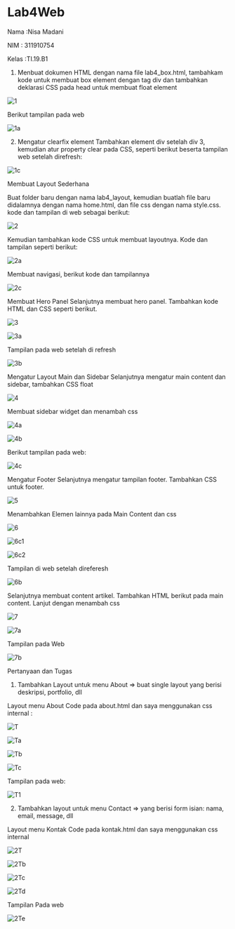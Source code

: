 # Lab4Web


Nama    :Nisa Madani

NIM     : 311910754

Kelas   :TI.19.B1

1.	Menbuat dokumen HTML dengan nama file lab4_box.html, tambahkam kode untuk membuat box element dengan tag div dan tambahkan deklarasi CSS pada head untuk membuat float element

![1](https://user-images.githubusercontent.com/81978276/115978812-74f36c00-a5ac-11eb-9d6d-253739878ac6.png)

Berikut tampilan pada web


![1a](https://user-images.githubusercontent.com/81978276/115978813-7755c600-a5ac-11eb-996f-fb7d223079aa.png)

2.	Mengatur clearfix element
Tambahkan element div setelah div 3, kemudian atur property clear pada CSS, seperti berikut beserta tampilan web setelah direfresh:

![1c](https://user-images.githubusercontent.com/81978276/115978815-791f8980-a5ac-11eb-9855-b9b3245ba78c.png)

Membuat Layout Sederhana

Buat folder baru dengan nama lab4_layout, kemudian buatlah file baru didalamnya dengan nama home.html, dan file css dengan nama style.css. kode dan tampilan di web sebagai berikut:

![2](https://user-images.githubusercontent.com/81978276/115978816-7a50b680-a5ac-11eb-8f32-5dd6d04a2beb.png)


Kemudian tambahkan kode CSS untuk membuat layoutnya. Kode dan tampilan seperti berikut:


![2a](https://user-images.githubusercontent.com/81978276/115978818-7d4ba700-a5ac-11eb-9111-7e94b42908dd.png)

Membuat navigasi, berikut kode dan tampilannya


![2c](https://user-images.githubusercontent.com/81978276/115978820-7fae0100-a5ac-11eb-8553-647cafd81951.png)

Membuat Hero Panel
Selanjutnya membuat hero panel. Tambahkan kode HTML dan CSS seperti berikut.


![3](https://user-images.githubusercontent.com/81978276/115978829-8c325980-a5ac-11eb-8825-c8340e87d1df.png)


![3a](https://user-images.githubusercontent.com/81978276/115978832-8d638680-a5ac-11eb-8bdb-a119544e9c50.png)


Tampilan pada web setelah di refresh


![3b](https://user-images.githubusercontent.com/81978276/115978833-8dfc1d00-a5ac-11eb-842d-c38ed3dcd279.png)


Mengatur Layout Main dan Sidebar 
Selanjutnya mengatur main content dan sidebar, tambahkan CSS float


![4](https://user-images.githubusercontent.com/81978276/115978837-905e7700-a5ac-11eb-994c-5990b4de0f11.png)


Membuat sidebar widget dan menambah css


![4a](https://user-images.githubusercontent.com/81978276/115978838-92283a80-a5ac-11eb-8cec-fad49ea68a10.png)


![4b](https://user-images.githubusercontent.com/81978276/115978841-93596780-a5ac-11eb-8e90-9a1d0cba967a.png)


Berikut tampilan pada web:


![4c](https://user-images.githubusercontent.com/81978276/115978845-95232b00-a5ac-11eb-8e48-58dcd924885b.png)


Mengatur Footer 
Selanjutnya mengatur tampilan footer. Tambahkan CSS untuk footer. 



![5](https://user-images.githubusercontent.com/81978276/115978847-96ecee80-a5ac-11eb-9fe8-053f967e8fe2.png)


Menambahkan Elemen lainnya pada Main Content dan css


![6](https://user-images.githubusercontent.com/81978276/115978849-994f4880-a5ac-11eb-977f-052732916e23.png)

![6c1](https://user-images.githubusercontent.com/81978276/115978854-9ce2cf80-a5ac-11eb-8fdf-ace1037e19a6.png)


![6c2](https://user-images.githubusercontent.com/81978276/115978858-9fddc000-a5ac-11eb-9b8e-e8a54ffa8a09.png)



Tampilan di web setelah direferesh


![6b](https://user-images.githubusercontent.com/81978276/115978852-9a807580-a5ac-11eb-9eed-8c9b1f917eaf.png)


Selanjutnya membuat content artikel. Tambahkan HTML berikut pada main content. Lanjut dengan menambah css


![7](https://user-images.githubusercontent.com/81978276/115978860-a10eed00-a5ac-11eb-9009-d4f682b57912.png)


![7a](https://user-images.githubusercontent.com/81978276/115978864-a2401a00-a5ac-11eb-8403-858c4c9a99fc.png)

Tampilan pada Web

![7b](https://user-images.githubusercontent.com/81978276/115978866-a409dd80-a5ac-11eb-9601-0141f011e230.png)


Pertanyaan dan Tugas 
1.	Tambahkan Layout untuk menu About => buat single layout yang berisi deskripsi, portfolio, dll 

Layout menu About Code pada about.html dan saya menggunakan css internal :


![T](https://user-images.githubusercontent.com/81978276/115978870-a835fb00-a5ac-11eb-8b7c-56fd05e59d33.png)


![Ta](https://user-images.githubusercontent.com/81978276/115978874-abc98200-a5ac-11eb-8c99-08ac45979efd.png)


![Tb](https://user-images.githubusercontent.com/81978276/115978876-ae2bdc00-a5ac-11eb-9dda-9c4f2f0c1ed2.png)


![Tc](https://user-images.githubusercontent.com/81978276/115978878-aff59f80-a5ac-11eb-8965-be4d67f903bb.png)

Tampilan pada web:


![T1](https://user-images.githubusercontent.com/81978276/115978873-a9ffbe80-a5ac-11eb-91e5-7c7934c6d50f.png)


2. Tambahkan layout untuk menu Contact => yang berisi form isian: nama, email, message, dll

Layout menu Kontak Code pada kontak.html dan saya menggunakan css internal 

![2T](https://user-images.githubusercontent.com/81978276/115978822-82105b00-a5ac-11eb-8b8a-98f501cb7d9e.png)


![2Tb](https://user-images.githubusercontent.com/81978276/115978823-83da1e80-a5ac-11eb-8cec-6a535d1232b9.png)


![2Tc](https://user-images.githubusercontent.com/81978276/115978824-85a3e200-a5ac-11eb-8cef-db927bfc6d59.png)


![2Td](https://user-images.githubusercontent.com/81978276/115978825-876da580-a5ac-11eb-8324-0a0e9ea7c7ee.png)

Tampilan Pada web 


![2Te](https://user-images.githubusercontent.com/81978276/115978827-8a689600-a5ac-11eb-8b5d-a577df551d69.png)

